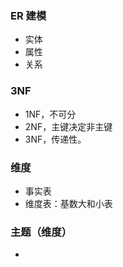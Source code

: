### ER 建模
* 实体
* 属性
* 关系

### 3NF
* 1NF，不可分
* 2NF，主键决定非主键
* 3NF，传递性。

### 维度
* 事实表
* 维度表：基数大和小表

### 主题（维度）
* 